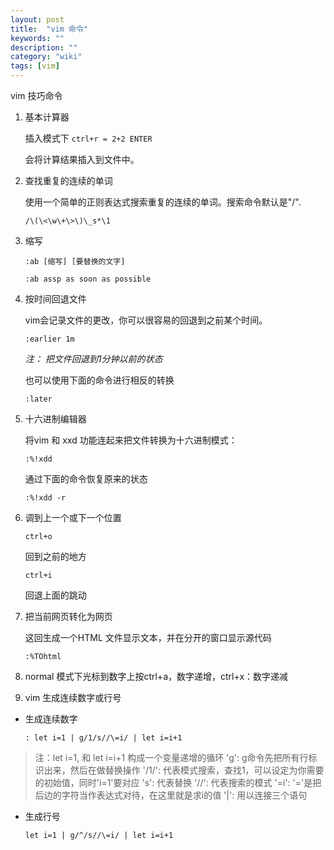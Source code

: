 ```yaml
---
layout: post
title:  "vim 命令"
keywords: ""
description: ""
category: "wiki" 
tags: [vim]
---
```


vim 技巧命令

<!-- more -->

1. 基本计算器
	
	插入模式下 `ctrl+r = 2+2 ENTER`

	会将计算结果插入到文件中。

2. 查找重复的连续的单词

	使用一个简单的正则表达式搜索重复的连续的单词。搜索命令默认是"/".

	`/\(\<\w\+\>\)\_s*\1`

3. 缩写

	`:ab [缩写] [要替换的文字]`

	`:ab assp as soon as possible`

4. 按时间回退文件
	
	vim会记录文件的更改，你可以很容易的回退到之前某个时间。

	`:earlier 1m`

	*注： 把文件回退到1分钟以前的状态*

	也可以使用下面的命令进行相反的转换

	`:later`

5. 十六进制编辑器

	将vim 和 xxd 功能连起来把文件转换为十六进制模式：

	`:%!xdd`

	通过下面的命令恢复原来的状态

	`:%!xdd -r`

6. 调到上一个或下一个位置

	`ctrl+o` 

	回到之前的地方

	`ctrl+i`

	回退上面的跳动

7. 把当前网页转化为网页

	这回生成一个HTML 文件显示文本，并在分开的窗口显示源代码

	`:%TOhtml` 

8. normal 模式下光标到数字上按ctrl+a，数字递增，ctrl+x：数字递减

9. vim 生成连续数字或行号

- 生成连续数字 
	
	`: let i=1 | g/1/s//\=i/ | let i=i+1`
	
> 注：let i=1, 和 let i=i+1 构成一个变量递增的循环
'g': g命令先把所有行标识出来，然后在做替换操作
'/1/': 代表模式搜索，查找1，可以设定为你需要的初始值，同时'i=1'要对应
's': 代表替换
'//': 代表搜索的模式
'\=i': '\='是把后边的字符当作表达式对待，在这里就是求i的值
'|': 用以连接三个语句

- 生成行号

	`let i=1 | g/^/s//\=i/ | let i=i+1`


